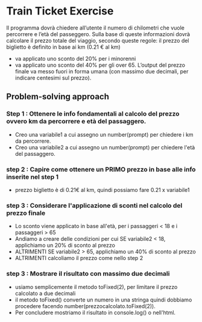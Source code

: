# Train Ticket Exercise

Il programma dovrà chiedere all’utente il numero di chilometri che vuole percorrere e l’età del passeggero.
Sulla base di queste informazioni dovrà calcolare il prezzo totale del viaggio, secondo queste regole:
il prezzo del biglietto è definito in base ai km (0.21 € al km)
* va applicato uno sconto del 20% per i minorenni
* va applicato uno sconto del 40% per gli over 65.
L’output del prezzo finale va messo fuori in forma umana (con massimo due decimali, per indicare centesimi sul prezzo).

## Problem-solving approach

### Step 1 : Ottenere le info fondamentali al calcolo del prezzo ovvero km da percorrere e età del passaggero.

* Creo una variabile1 a cui assegno un number(prompt) per chiedere i km da percorrere.
* Creo una variabile2 a cui assegno un number(prompt) per chiedere l'età del passaggero.

### step 2 : Capire come ottenere un PRIMO prezzo in base alle info inserite nel step 1

* prezzo biglietto è di 0.21€ al km, quindi possiamo fare 0.21 x variabile1

### step 3 : Considerare l'applicazione di sconti nel calcolo del prezzo finale

* Lo sconto viene applicato in base all'età, per i passaggeri < 18 e i passaggeri > 65
* Andiamo a creare delle condizioni per cui SE variabile2 < 18, applichiamo un 20% di sconto al prezzo
* ALTRIMENTI SE variabile2 > 65, applichiamo un 40% di sconto al prezzo
* ALTRIMENTI  calcoliamo il prezzo come nello step 2

### step 3 : Mostrare il risultato con massimo due decimali

* usiamo semplicemente il metodo toFixed(2), per limitare il prezzo calcolato a due decimali
* il metodo toFixed() converte un numero in una stringa quindi dobbiamo procedere facendo number(prezzocalcolato.toFixed(2)).
* Per concludere mostriamo il risultato in console.log() o nell'html.
